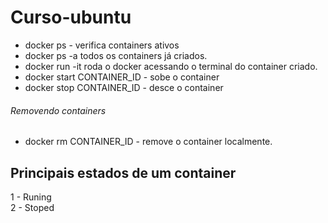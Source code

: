 # Curso-ubuntu
* docker ps - verifica containers ativos
* docker ps -a todos os containers já criados.
* docker run -it roda o docker acessando o terminal do container criado.
* docker start CONTAINER_ID - sobe o container
* docker stop CONTAINER_ID - desce o container
###### Removendo containers
* docker rm CONTAINER_ID - remove o container localmente.
## Principais estados de um container
1 - Runing<br>
2 - Stoped
